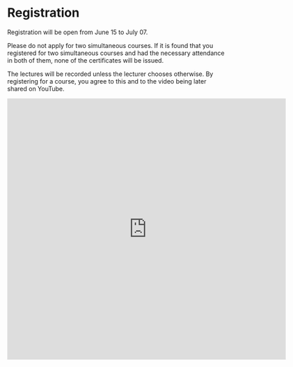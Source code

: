 # Registration

Registration will be open from June 15 to July 07.

Please do not apply for two simultaneous courses. If it is found that you registered for two simultaneous courses and had the necessary attendance in both of them, none of the certificates will be issued.

The lectures will be recorded unless the lecturer chooses otherwise. By registering for a course, you agree to this and to the video being later shared on YouTube. 

<iframe src="https://docs.google.com/forms/d/e/1FAIpQLScWQ3mtaxK184oTa8ZmkqL2hEWyNmLfE9GuSgbRXfGWSNxFoA/viewform?embedded=true" width="640" height="600" frameborder="0" marginheight="0" marginwidth="0">Loading…</iframe>
